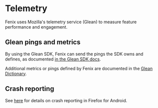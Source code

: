 # Telemetry

Fenix uses Mozilla's telemetry service (Glean) to measure feature performance and engagement.

## Glean pings and metrics

By using the Glean SDK, Fenix can send the pings the SDK owns and defines, as documented [in the Glean SDK docs](https://mozilla.github.io/glean/book/user/pings/index.html).

Additional metrics or pings defined by Fenix are documented in the [Glean Dictionary](https://dictionary.telemetry.mozilla.org/apps/fenix).

## Crash reporting

See [here](https://github.com/mozilla-mobile/fenix/blob/main/docs/crash-reporting.md) for details on crash reporting in Firefox for Android.

